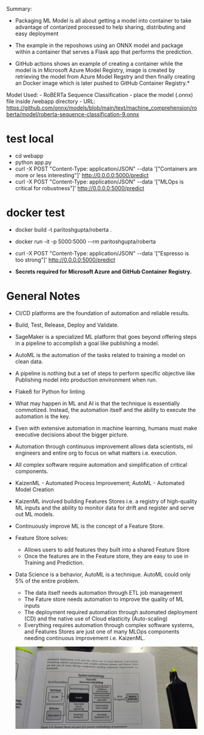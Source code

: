 Summary:

- Packaging ML Model is all about getting a model into container to take advantage of contarized processed to help sharing, distributing and easy deployment

- The example in the reposhows using an ONNX model and package within a container that serves a Flask app that performs the prediction.

- GitHub actions shows an example of creating a container while the model is in Microsoft Azure Model Registry, image is created by retrieving the model from Azure Model Regstry and then finally creating an Docker image which is later pushed to GitHub Container Registry.*


Model Used:
    - RoBERTa Sequence Classification 
    - place the model (.onnx) file inside /webapp directory
    - URL: https://github.com/onnx/models/blob/main/text/machine_comprehension/roberta/model/roberta-sequence-classification-9.onnx

# test local
- cd webapp
- python app.py
- curl -X POST "Content-Type: application/JSON" --data '["Containers are more or less interesting"]' http://0.0.0.0:5000/predict
- curl -X POST "Content-Type: application/JSON" --data '["MLOps is critical for robustness"]' http://0.0.0.0:5000/predict

# docker test
- docker build -t paritoshgupta/roberta .
- docker run -it -p 5000:5000 --rm paritoshgupta/roberta
- curl -X POST "Content-Type: application/JSON" --data '["Espresso is too strong"]' http://0.0.0.0:5000/predict



- **Secrets required for Microsoft Azure and GitHub Container Registry.**

# General Notes

- CI/CD platforms are the foundation of automation and reliable results.
- Build, Test, Release, Deploy and Validate.
- SageMaker is a specialized ML platform that goes beyond offering steps in a pipeline to accomplish a goal like publishing a model.
- AutoML is the automation of the tasks related to training a model on clean data.
- A pipeline is nothing but a set of steps to perform specific objective like Publishing model into production environment when run.
- Flake8  for Python for linting
- What may happen in ML and AI is that the technique is essentially commotized. Instead, the automation itself and the ability to execute the automation is the key. 
- Even with extensive automation in machine learning, humans must make executive decisions about the bigger picture. 
- Automation through continuous improvement allows data scientists, ml engineers and entire org to focus on what matters i.e. execution.
- All complex software require automation and simplification of critical components.
- KaizenML - Automated Process Improvement;  AutoML - Automated Model Creation
- KaizenML involved building Features Stores i.e. a registry of high-quality ML inputs and the ability to monitor data for drift and register and serve out ML models.
- Continuously improve ML is the concept of a Feature Store.
- Feature Store solves:
    - Allows users to add features they built into a shared Feature Store
    - Once the features are in the Feature store, they are easy to use in Training and Prediction.
- Data Science is a behavior, AutoML is a technique. AutoML could only 5% of the entire problem. 
    - The data itself needs automation through ETL job management
    - The Fature store needs automation to improve the quality of ML inputs
    - The deployment required automation through automated deployment (CD) and the native use of Cloud elasticity (Auto-scaling)
    - Everything requires automation through complex software systems, and Features Stores are just one of many MLOps components needing continuous improvement i.e. KaizenML.

    ![Screenshot](images/KaizenML.jpg)

